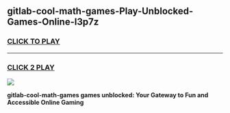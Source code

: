 
## gitlab-cool-math-games-Play-Unblocked-Games-Online-l3p7z
<h3>
<a href="https://premium76.site?title=gitlab-cool-math-games&ref=24A">CLICK TO PLAY</a></h3>
<hr>

<h3>
<a href="https://premium76.site?title=gitlab-cool-math-games&ref=24A">CLICK 2 PLAY</a>
  
</h3>

<a href="https://premium76.site?title=gitlab-cool-math-games&ref=24A"><img src="https://clearcache.store/games.png"></a>


**gitlab-cool-math-games games unblocked: Your Gateway to Fun and Accessible Online Gaming**
